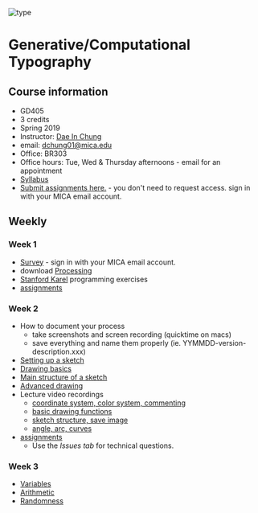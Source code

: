 ![type](images/type-anim.gif)

# Generative/Computational Typography

## Course information
- GD405
- 3 credits
- Spring 2019
- Instructor: [Dae In Chung](http://paperdove.com)
- email: [dchung01@mica.edu](mailto:dchung01@mica.edu)
- Office: BR303
- Office hours: Tue, Wed & Thursday afternoons - email for an appointment
- [Syllabus](files/MICA-19SP-GD405-Syllabus.pdf)
- [Submit assignments here.](https://drive.google.com/drive/folders/1j6vehzcndAXkGYJk5uqRFyi9MuVnvGwE?usp=sharing) - you don't need to request access. sign in with your MICA email account.


## Weekly

### Week 1
- [Survey](https://goo.gl/forms/dXS1OOjouX3uKIxD3) - sign in with your MICA email account.
- download [Processing](http://processing.org)
- [Stanford Karel](http://stanford.edu/%7Ecpiech/karel/learn.html) programming exercises
- [assignments](lectures/w1-assignments.md)

### Week 2
- How to document your process
  - take screenshots and screen recording (quicktime on macs)
  - save everything and name them properly (ie. YYMMDD-version-description.xxx)
- [Setting up a sketch](lectures/w2-setting-up-sketch.md)
- [Drawing basics](lectures/w2-drawing-basics.md) 
- [Main structure of a sketch](lectures/w2-main-structure.md)
- [Advanced drawing](lectures/w2-drawing-advanced.md)
- Lecture video recordings
  - [coordinate system, color system, commenting](https://youtu.be/uPo3v4kdSNo)
  - [basic drawing functions](https://youtu.be/S7aYGn3Ftuw)
  - [sketch structure, save image](https://youtu.be/kJitjKtY8nk)
  - [angle, arc, curves](https://youtu.be/C0pGhc-QRsg)
- [assignments](lectures/w2-assignments.md)
  - Use the *Issues tab* for technical questions.


### Week 3
- [Variables](lectures/w3-variables.md)
- [Arithmetic](lectures/w3-arithmetic.md)
- [Randomness](lectures/w3-randomness.md)

<!--
- Basic Typography in Processing
  - [Tutorial](https://processing.org/tutorials/typography/) from Processing.org
- [assignments](lectures/w3-assignments.md)

### Week 4
- [Type Setting](lectures/w3-type-setting.md) - function and transformation
  - [Processing transformation tutorial](https://processing.org/tutorials/transform2d/)
  - [p5.js transformation tutorial](https://creative-coding.decontextualize.com/transformations-and-functions/)
- How to set minimum and maximum values
  - [map()](https://processing.org/reference/map_.html)
  - [constrain()](https://processing.org/reference/constrain_.html)
- [assignments](lectures/w4-assignments.md)

### Week 5
- Announcement: [Zach Lieberman](https://www.instagram.com/zach.lieberman/)'s visit
  - talk on Monday April 16
  - workshops on Tuesday April 17
- [Conditionals](lectures/w5-conditionals.md)
- [Page Setting](lectures/w5-page-setting.md): typing, margin, etc.
- [How to export to Image formats](lectures/w5-image-export.md)
- How to export to PDF
  - [Tutorial on Processing.org](https://processing.org/reference/libraries/pdf/index.html)
  - Download [example files](files/pdf-saving-in-processing.zip).
- [assignments](lectures/w5-assignments.md)

### Week 6
- Loops
  - [challenges](lectures/w6-loop-challenge.md)
- [Processing transformation tutorial](https://processing.org/tutorials/transform2d/)
- [Typographic patterns](lectures/w6-type-patterns.md)
- [Radial patterns](lectures/w6-radial-patterns.md)
- [assignments](lectures/w6-assignments.md)

### Week 7
- [Problems with your code?](lectures/w7-problem-solving-tips.md)
- [review](lectures/w7-review.md)
- Object / Class
  - [Tutorial from processing.org](https://processing.org/tutorials/objects/)
- [assignments](lectures/w7-assignments.md)

### Week 8
- High resolution display (ie. apple retina): `pixelDensity(2)` or `pixelDensity(displayDensity())`
- Object review
  - [Glyph object](lectures/w8-object-glyph.md)
  - [rain drop exercise](lectures/w8-object-raindrop.md)
- [Array](lectures/w8-array.md)
  - [Array tutorial from Processing.org](https://processing.org/tutorials/arrays/)
  - [Bouncing balls with array](lectures/w8-array-bouncing-ball.md)
- [assignments](lectures/w8-assignments.md)

### Week 9
*No class - Spring Break*

### Week 10
- [Type Setting with Array](lectures/w10-array-type-setting.md)
- Motion
  - [Motion basics](lectures/w10-motion.md)
  - [Trigonometry](lectures/w10-trigonometry.md)
  - [Interpolation](lectures/w10-interpolation.md)
- **[Final Project](lectures/proj-final.md)** 
- [assignments](lectures/w10-assignments.md)

### Week 11
- Final project initial research review
- [assignments](lectures/w11-assignments.md)


### Week 12
- Idea/research presentation
- Assignment
  - continue to develop your project. Present the first working prototype (not just a design mockup) next week. 
  
### Week 13
- Review prototypes
- Bitmap font: download [code examples](https://github.com/cdaein/mica-gd405/blob/spring2018/files/bitmap-font.zip).
- Assignment
  - continue to work on your project according to your schedule. Present the updated prototype next week.
  - Next week, we will have workshops with Zach Lieberman. You will need to bring your own laptops (if you don't have one, let me know asap.) We do not know yet what will be the workshop topics. 
  - Just to be on the safe side, 
    - install [Brackets](http://brackets.io). 
    - install [p5.js](https://p5js.org). 
    - install [paper.js](http://paperjs.org).


### Week 14
- Review prototypes
- Zach Lieberman's Workshop; pizza will be provided.

### Week 15
- Course evaluation
- work in class
- Assignment:
  - Finish the project.
  - **TEST before you submit.** Make sure it's working correctly.
  - Prepare the final PDF presentation. Don't just show your work. Walk us through your process. Pretend the audience doesn't know anything. Rehearse what you will talk about.
  - Upload all the files on Google Drive. (code, other supporting materials and PDF documentation)
  
### Week 16
- Final presentation
-->

<!--    
- [animation transition example](http://codepen.io/cdaein/pen/gWadZG)
-->


